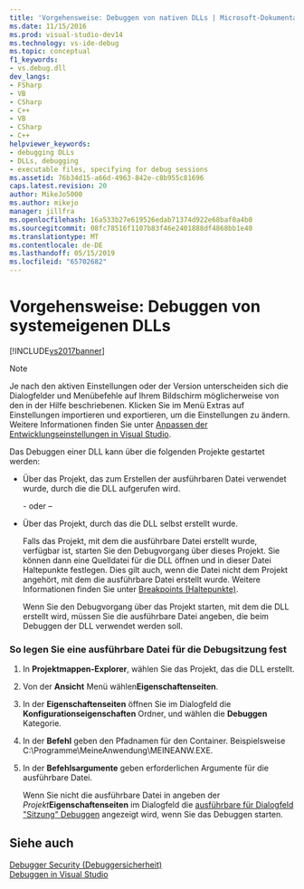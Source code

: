 ```yaml
---
title: 'Vorgehensweise: Debuggen von nativen DLLs | Microsoft-Dokumentation'
ms.date: 11/15/2016
ms.prod: visual-studio-dev14
ms.technology: vs-ide-debug
ms.topic: conceptual
f1_keywords:
- vs.debug.dll
dev_langs:
- FSharp
- VB
- CSharp
- C++
- VB
- CSharp
- C++
helpviewer_keywords:
- debugging DLLs
- DLLs, debugging
- executable files, specifying for debug sessions
ms.assetid: 76b34d15-a66d-4963-842e-c8b955c81696
caps.latest.revision: 20
author: MikeJo5000
ms.author: mikejo
manager: jillfra
ms.openlocfilehash: 16a533b27e619526edab71374d922e68baf0a4b0
ms.sourcegitcommit: 08fc78516f1107b83f46e2401888df4868bb1e40
ms.translationtype: MT
ms.contentlocale: de-DE
ms.lasthandoff: 05/15/2019
ms.locfileid: "65702682"
---
```

# <a name="how-to-debug-native-dlls"></a>Vorgehensweise: Debuggen von systemeigenen DLLs
[!INCLUDE[vs2017banner](../includes/vs2017banner.md)]

> [!NOTE]
> Je nach den aktiven Einstellungen oder der Version unterscheiden sich die Dialogfelder und Menübefehle auf Ihrem Bildschirm möglicherweise von den in der Hilfe beschriebenen. Klicken Sie im Menü Extras auf Einstellungen importieren und exportieren, um die Einstellungen zu ändern. Weitere Informationen finden Sie unter [Anpassen der Entwicklungseinstellungen in Visual Studio](https://msdn.microsoft.com/22c4debb-4e31-47a8-8f19-16f328d7dcd3).  
  
 Das Debuggen einer DLL kann über die folgenden Projekte gestartet werden:  
  
- Über das Projekt, das zum Erstellen der ausführbaren Datei verwendet wurde, durch die die DLL aufgerufen wird.  
  
  \- oder –  
  
- Über das Projekt, durch das die DLL selbst erstellt wurde.  
  
  Falls das Projekt, mit dem die ausführbare Datei erstellt wurde, verfügbar ist, starten Sie den Debugvorgang über dieses Projekt. Sie können dann eine Quelldatei für die DLL öffnen und in dieser Datei Haltepunkte festlegen. Dies gilt auch, wenn die Datei nicht dem Projekt angehört, mit dem die ausführbare Datei erstellt wurde. Weitere Informationen finden Sie unter [Breakpoints (Haltepunkte)](https://msdn.microsoft.com/fe4eedc1-71aa-4928-962f-0912c334d583).  
  
  Wenn Sie den Debugvorgang über das Projekt starten, mit dem die DLL erstellt wird, müssen Sie die ausführbare Datei angeben, die beim Debuggen der DLL verwendet werden soll.  
  
### <a name="to-specify-an-executable-for-the-debug-session"></a>So legen Sie eine ausführbare Datei für die Debugsitzung fest  
  
1. In **Projektmappen-Explorer**, wählen Sie das Projekt, das die DLL erstellt.  
  
2. Von der **Ansicht** Menü wählen**Eigenschaftenseiten**.  
  
3. In der **Eigenschaftenseiten** öffnen Sie im Dialogfeld die **Konfigurationseigenschaften** Ordner, und wählen die **Debuggen** Kategorie.  
  
4. In der **Befehl** geben den Pfadnamen für den Container. Beispielsweise C:\Programme\MeineAnwendung\MEINEANW.EXE.  
  
5. In der **Befehlsargumente** geben erforderlichen Argumente für die ausführbare Datei.  
  
   Wenn Sie nicht die ausführbare Datei in angeben der _Projekt_**Eigenschaftenseiten** im Dialogfeld die [ausführbare für Dialogfeld "Sitzung" Debuggen](../debugger/executable-for-debugging-session-dialog-box.md) angezeigt wird, wenn Sie das Debuggen starten.  
  
## <a name="see-also"></a>Siehe auch  
 [Debugger Security (Debuggersicherheit)](../debugger/debugger-security.md)   
 [Debuggen in Visual Studio](../debugger/debugging-in-visual-studio.md)
